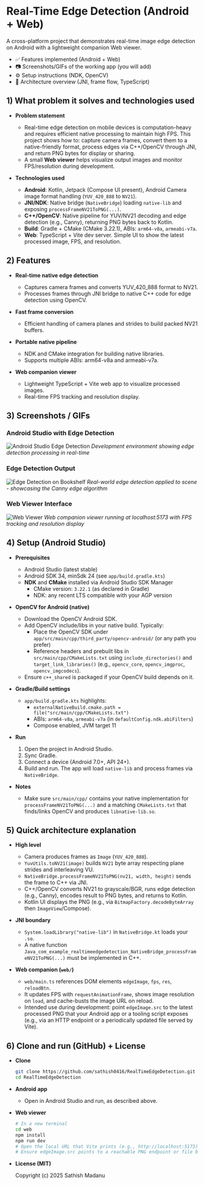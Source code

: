 # Real-Time Edge Detection (Android + Web)

A cross-platform project that demonstrates real-time image edge detection on Android with a lightweight companion Web viewer.

- ✅ Features implemented (Android + Web)
- 📷 Screenshots/GIFs of the working app (you will add)
- ⚙ Setup instructions (NDK, OpenCV)
- 🧠 Architecture overview (JNI, frame flow, TypeScript)


## 1) What problem it solves and technologies used

- **Problem statement**
  - Real-time edge detection on mobile devices is computation-heavy and requires efficient native processing to maintain high FPS. This project shows how to: capture camera frames, convert them to a native-friendly format, process edges via C++/OpenCV through JNI, and return PNG bytes for display or sharing.
  - A small **Web viewer** helps visualize output images and monitor FPS/resolution during development.

- **Technologies used**
  - **Android**: Kotlin, Jetpack (Compose UI present), Android Camera image format handling (`YUV_420_888` to `NV21`).
  - **JNI/NDK**: Native bridge (`NativeBridge`) loading `native-lib` and exposing `processFrameNV21ToPNG(...)`.
  - **C++/OpenCV**: Native pipeline for YUV/NV21 decoding and edge detection (e.g., Canny), returning PNG bytes back to Kotlin.
  - **Build**: Gradle + CMake (CMake 3.22.1), ABIs: `arm64-v8a`, `armeabi-v7a`.
  - **Web**: TypeScript + Vite dev server. Simple UI to show the latest processed image, FPS, and resolution.


## 2) Features

- **Real-time native edge detection**
  - Captures camera frames and converts YUV_420_888 format to NV21.
  - Processes frames through JNI bridge to native C++ code for edge detection using OpenCV.

- **Fast frame conversion**
  - Efficient handling of camera planes and strides to build packed NV21 buffers.

- **Portable native pipeline**
  - NDK and CMake integration for building native libraries.
  - Supports multiple ABIs: arm64-v8a and armeabi-v7a.

- **Web companion viewer**
  - Lightweight TypeScript + Vite web app to visualize processed images.
  - Real-time FPS tracking and resolution display.


## 3) Screenshots / GIFs

### Android Studio with Edge Detection
![Android Studio Edge Detection](docs/screenshots/android_studio_edge_detection.jpg)
*Development environment showing edge detection processing in real-time*

### Edge Detection Output
![Edge Detection on Bookshelf](docs/screenshots/edge_detection_bookshelf.jpg)
*Real-world edge detection applied to scene - showcasing the Canny edge algorithm*

### Web Viewer Interface
![Web Viewer](docs/screenshots/web_viewer.jpg)
*Web companion viewer running at localhost:5173 with FPS tracking and resolution display*


## 4) Setup (Android Studio)

- **Prerequisites**
  - Android Studio (latest stable)
  - Android SDK 34, minSdk 24 (see `app/build.gradle.kts`)
  - **NDK** and **CMake** installed via Android Studio SDK Manager
    - CMake version: `3.22.1` (as declared in Gradle)
    - NDK: any recent LTS compatible with your AGP version

- **OpenCV for Android (native)**
  - Download the OpenCV Android SDK.
  - Add OpenCV include/libs in your native build. Typically:
    - Place the OpenCV SDK under `app/src/main/cpp/third_party/opencv-android/` (or any path you prefer)
    - Reference headers and prebuilt libs in `src/main/cpp/CMakeLists.txt` using `include_directories()` and `target_link_libraries()` (e.g., `opencv_core`, `opencv_imgproc`, `opencv_imgcodecs`).
  - Ensure `c++_shared` is packaged if your OpenCV build depends on it.

- **Gradle/Build settings**
  - `app/build.gradle.kts` highlights:
    - `externalNativeBuild.cmake.path = file("src/main/cpp/CMakeLists.txt")`
    - ABIs: `arm64-v8a`, `armeabi-v7a` (in `defaultConfig.ndk.abiFilters`)
    - Compose enabled, JVM target 11

- **Run**
  1. Open the project in Android Studio.
  2. Sync Gradle.
  3. Connect a device (Android 7.0+, API 24+).
  4. Build and run. The app will load `native-lib` and process frames via `NativeBridge`.

- **Notes**
  - Make sure `src/main/cpp/` contains your native implementation for `processFrameNV21ToPNG(...)` and a matching `CMakeLists.txt` that finds/links OpenCV and produces `libnative-lib.so`.


## 5) Quick architecture explanation

- **High level**
  - Camera produces frames as `Image` (`YUV_420_888`).
  - `YuvUtils.toNV21(image)` builds `NV21` byte array respecting plane strides and interleaving VU.
  - `NativeBridge.processFrameNV21ToPNG(nv21, width, height)` sends the frame to C++ via JNI.
  - C++/OpenCV converts NV21 to grayscale/BGR, runs edge detection (e.g., Canny), encodes result to PNG bytes, and returns to Kotlin.
  - Kotlin UI displays the PNG (e.g., via `BitmapFactory.decodeByteArray` then `ImageView`/Compose).

- **JNI boundary**
  - `System.loadLibrary("native-lib")` in `NativeBridge.kt` loads your `.so`.
  - A native function `Java_com_example_realtimeedgedetection_NativeBridge_processFrameNV21ToPNG(...)` must be implemented in C++.

- **Web companion (`web/`)**
  - `web/main.ts` references DOM elements `edgeImage`, `fps`, `res`, `reloadBtn`.
  - It updates FPS with `requestAnimationFrame`, shows image resolution on `load`, and cache-busts the image URL on reload.
  - Intended use during development: point `edgeImage.src` to the latest processed PNG that your Android app or a tooling script exposes (e.g., via an HTTP endpoint or a periodically updated file served by Vite).


## 6) Clone and run (GitHub) + License

- **Clone**
  ```bash
  git clone https://github.com/sathish0416/RealTimeEdgeDetection.git
  cd RealTimeEdgeDetection
  ```

- **Android app**
  - Open in Android Studio and run, as described above.

- **Web viewer**
  ```bash
  # In a new terminal
  cd web
  npm install
  npm run dev
  # Open the local URL that Vite prints (e.g., http://localhost:5173)
  # Ensure edgeImage.src points to a reachable PNG endpoint or file being updated
  ```

- **License (MIT)**

  Copyright (c) 2025 Sathish Madanu

 
